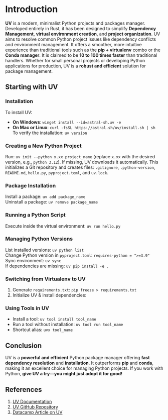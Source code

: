 # Introduction  
**UV** is a modern, minimalist Python projects and packages manager. Developed entirely in Rust, it has been designed to simplify **Dependency Management**, **virtual environment creation**, and **project organization**. UV aims to resolve common Python project issues like dependency conflicts and environment management. It offers a smoother, more intuitive experience than traditional tools such as the **pip + virtualenv** combo or the **Conda manager**. It is claimed to be **10 to 100 times faster** than traditional handlers. Whether for small personal projects or developing Python applications for production, UV is a **robust and efficient** solution for package management.  

## Starting with UV  
### Installation  
To install UV:  
- **On Windows**: `winget install --id=astral-sh.uv -e`  
- **On Mac or Linux**: `curl -fsSL https://astral.sh/uv/install.sh | sh`  
To verify the installation: `uv version`  

### Creating a New Python Project  
Run: `uv init --python x.xx project_name` (replace `x.xx` with the desired version, e.g., `python 3.12`). If missing, UV downloads it automatically. This initializes a Git repository and creates files: `.gitignore`, `.python-version`, `README.md`, `hello.py`, `pyproject.toml`, and `uv.lock`.  

### Package Installation  
Install a package: `uv add package_name`  
Uninstall a package: `uv remove package_name`  

### Running a Python Script  
Execute inside the virtual environment: `uv run hello.py`  

### Managing Python Versions  
List installed versions: `uv python list`  
Change Python version in `pyproject.toml`: `requires-python = ">=3.9"`  
Sync environment: `uv sync`  
If dependencies are missing: `uv pip install -e .`  

### Switching from Virtualenv to UV  
1. Generate `requirements.txt`: `pip freeze > requirements.txt`  
2. Initialize UV & install dependencies:  


### Using Tools in UV  
- Install a tool: `uv tool install tool_name`  
- Run a tool without installation: `uv tool run tool_name`  
- Shortcut alias: `uvx tool_name`  

## Conclusion  
UV is a **powerful and efficient** Python package manager offering **fast dependency resolution** and **installation**. It outperforms **pip** and **conda**, making it an excellent choice for managing Python projects. If you work with Python, **give UV a try—you might just adopt it for good!**  

## References  
1. [UV Documentation](https://docs.astral.sh/uv/)  
2. [UV GitHub Repository](https://github.com/astral-sh/uv)  
3. [Datacamp Article on UV](https://www.datacamp.com/tutorial/python-uv)  


